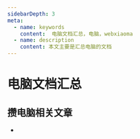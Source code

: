 ```yaml
---
sidebarDepth: 3
meta:
  - name: keywords
    content:  电脑文档汇总，电脑，webxiaoma
  - name: description
    content: 本文主要是汇总电脑的文档
---
```


# 电脑文档汇总


## 攒电脑相关文章

- []()

